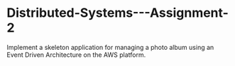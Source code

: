 # Distributed-Systems---Assignment-2
Implement a skeleton application for managing a photo album using an Event Driven Architecture on the AWS platform. 

